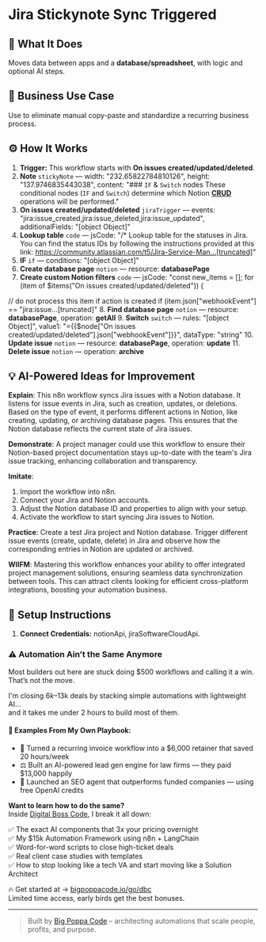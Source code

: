 # Jira Stickynote Sync Triggered
  ## 🚀 What It Does
  Moves data between apps and a **database/spreadsheet**, with logic and optional AI steps.
  
  ## 💼 Business Use Case
  Use to eliminate manual copy-paste and standardize a recurring business process.
  
  ## ⚙️ How It Works
  1. **Trigger:** This workflow starts with **On issues created/updated/deleted**.
  2. **Note** `stickyNote` — width: "232.65822784810126", height: "137.9746835443038", content: "### `IF` & `Switch` nodes
These conditional nodes (`IF` and `Switch`) determine which Notion [**CRUD**](https://www.sumologic.com/glossary/crud/) operations will be performed."
3. **On issues created/updated/deleted** `jiraTrigger` — events: "jira:issue_created,jira:issue_deleted,jira:issue_updated", additionalFields: "[object Object]"
4. **Lookup table** `code` — jsCode: "/* Lookup table for the statuses in Jira. You can find the status IDs by
   following the instructions provided at this link:
   https://community.atlassian.com/t5/Jira-Service-Man…[truncated]"
5. **IF** `if` — conditions: "[object Object]"
6. **Create database page** `notion` — resource: **databasePage**
7. **Create custom Notion filters** `code` — jsCode: "const new_items = [];
for (item of $items("On issues created/updated/deleted")) {

  // do not process this item if action is created
  if (item.json["webhookEvent"] == "jira:issue…[truncated]"
8. **Find database page** `notion` — resource: **databasePage**, operation: **getAll**
9. **Switch** `switch` — rules: "[object Object]", value1: "={{$node["On issues created/updated/deleted"].json["webhookEvent"]}}", dataType: "string"
10. **Update issue** `notion` — resource: **databasePage**, operation: **update**
11. **Delete issue** `notion` — operation: **archive**
  
  ## 💡 AI-Powered Ideas for Improvement
  **Explain**: This n8n workflow syncs Jira issues with a Notion database. It listens for issue events in Jira, such as creation, updates, or deletions. Based on the type of event, it performs different actions in Notion, like creating, updating, or archiving database pages. This ensures that the Notion database reflects the current state of Jira issues.

**Demonstrate**: A project manager could use this workflow to ensure their Notion-based project documentation stays up-to-date with the team's Jira issue tracking, enhancing collaboration and transparency.

**Imitate**: 
1. Import the workflow into n8n.
2. Connect your Jira and Notion accounts.
3. Adjust the Notion database ID and properties to align with your setup.
4. Activate the workflow to start syncing Jira issues to Notion.

**Practice**: Create a test Jira project and Notion database. Trigger different issue events (create, update, delete) in Jira and observe how the corresponding entries in Notion are updated or archived.

**WIIFM**: Mastering this workflow enhances your ability to offer integrated project management solutions, ensuring seamless data synchronization between tools. This can attract clients looking for efficient cross-platform integrations, boosting your automation business.
  
  ## 🔧 Setup Instructions
  1. **Connect Credentials:** notionApi, jiraSoftwareCloudApi.
  
### ⚠️ Automation Ain’t the Same Anymore

Most builders out here are stuck doing $500 workflows and calling it a win.  
That’s not the move.  

I'm closing $6k–$13k deals by stacking simple automations with lightweight AI...  
and it takes me under 2 hours to build most of them.

#### 🧠 Examples From My Own Playbook:
- 🔁 Turned a recurring invoice workflow into a $6,000 retainer that saved 20 hours/week  
- ⚖️ Built an AI-powered lead gen engine for law firms — they paid $13,000 happily  
- 🚀 Launched an SEO agent that outperforms funded companies — using free OpenAI credits  

**Want to learn how to do the same?**  
Inside [Digital Boss Code](https://bigpoppacode.io/go/dbc), I break it all down:

✅ The exact AI components that 3x your pricing overnight  
✅ My $15k Automation Framework using n8n + LangChain  
✅ Word-for-word scripts to close high-ticket deals  
✅ Real client case studies with templates  
✅ How to stop looking like a tech VA and start moving like a Solution Architect  

🔥 Get started at → [bigpoppacode.io/go/dbc](https://bigpoppacode.io/go/dbc)  
Limited time access, early birds get the best bonuses.

---
> Built by [Big Poppa Code](https://bigpoppacode.io) – architecting automations that scale people, profits, and purpose.
  